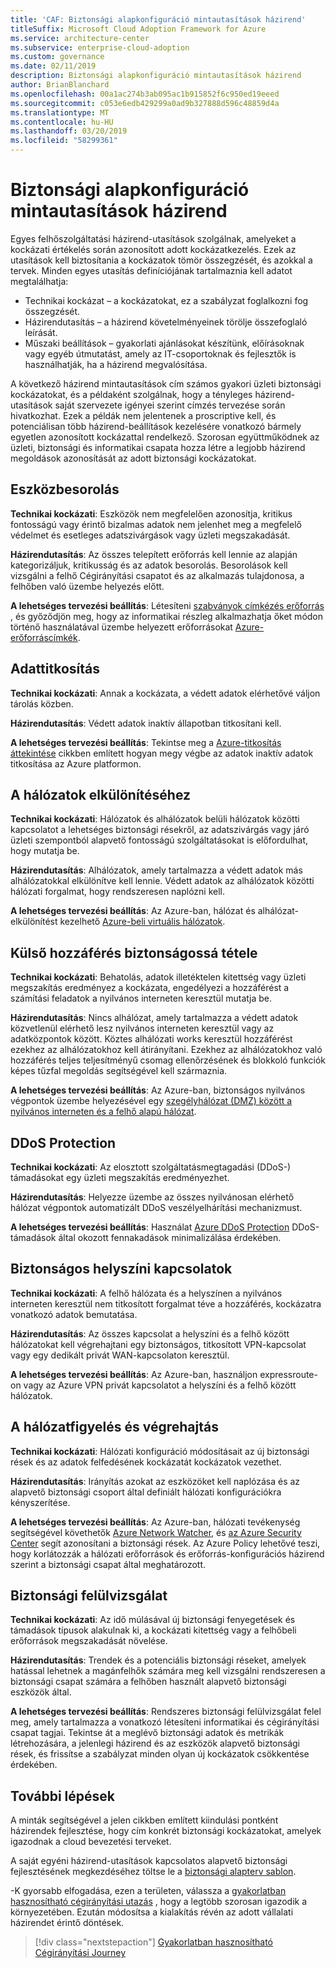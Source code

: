 ```yaml
---
title: 'CAF: Biztonsági alapkonfiguráció mintautasítások házirend'
titleSuffix: Microsoft Cloud Adoption Framework for Azure
ms.service: architecture-center
ms.subservice: enterprise-cloud-adoption
ms.custom: governance
ms.date: 02/11/2019
description: Biztonsági alapkonfiguráció mintautasítások házirend
author: BrianBlanchard
ms.openlocfilehash: 00a1ac274b3ab095ac1b915852f6c950ed19eeed
ms.sourcegitcommit: c053e6edb429299a0ad9b327888d596c48859d4a
ms.translationtype: MT
ms.contentlocale: hu-HU
ms.lasthandoff: 03/20/2019
ms.locfileid: "58299361"
---
```

# <a name="security-baseline-sample-policy-statements"></a>Biztonsági alapkonfiguráció mintautasítások házirend

Egyes felhőszolgáltatási házirend-utasítások szolgálnak, amelyeket a kockázati értékelés során azonosított adott kockázatkezelés. Ezek az utasítások kell biztosítania a kockázatok tömör összegzését, és azokkal a tervek. Minden egyes utasítás definíciójának tartalmaznia kell adatot megtalálhatja:

- Technikai kockázat – a kockázatokat, ez a szabályzat foglalkozni fog összegzését.
- Házirendutasítás – a házirend követelményeinek törölje összefoglaló leírását.
- Műszaki beállítások – gyakorlati ajánlásokat készítünk, előírásoknak vagy egyéb útmutatást, amely az IT-csoportoknak és fejlesztők is használhatják, ha a házirend megvalósítása.

A következő házirend mintautasítások cím számos gyakori üzleti biztonsági kockázatokat, és a példaként szolgálnak, hogy a tényleges házirend-utasítások saját szervezete igényei szerint címzés tervezése során hivatkozhat. Ezek a példák nem jelentenek a proscriptive kell, és potenciálisan több házirend-beállítások kezelésére vonatkozó bármely egyetlen azonosított kockázattal rendelkező. Szorosan együttműködnek az üzleti, biztonsági és informatikai csapata hozza létre a legjobb házirend megoldások azonosítását az adott biztonsági kockázatokat.  

## <a name="asset-classification"></a>Eszközbesorolás

**Technikai kockázati**: Eszközök nem megfelelően azonosítja, kritikus fontosságú vagy érintő bizalmas adatok nem jelenhet meg a megfelelő védelmet és esetleges adatszivárgások vagy üzleti megszakadását.

**Házirendutasítás**: Az összes telepített erőforrás kell lennie az alapján kategorizáljuk, kritikusság és az adatok besorolás. Besorolások kell vizsgálni a felhő Cégirányítási csapatot és az alkalmazás tulajdonosa, a felhőben való üzembe helyezés előtt.

**A lehetséges tervezési beállítás**: Létesíteni [szabványok címkézés erőforrás](../../decision-guides/resource-tagging/overview.md) , és győződjön meg, hogy az informatikai részleg alkalmazhatja őket módon történő használatával üzembe helyezett erőforrásokat [Azure-erőforráscímkék](/azure/azure-resource-manager/resource-group-using-tags).

## <a name="data-encryption"></a>Adattitkosítás

**Technikai kockázati**: Annak a kockázata, a védett adatok elérhetővé váljon tárolás közben.

**Házirendutasítás**: Védett adatok inaktív állapotban titkosítani kell.

**A lehetséges tervezési beállítás**: Tekintse meg a [Azure-titkosítás áttekintése](/azure/security/security-azure-encryption-overview) cikkben említett hogyan megy végbe az adatok inaktív adatok titkosítása az Azure platformon.  

## <a name="network-isolation"></a>A hálózatok elkülönítéséhez

**Technikai kockázati**: Hálózatok és alhálózatok belüli hálózatok közötti kapcsolatot a lehetséges biztonsági résekről, az adatszivárgás vagy járó üzleti szempontból alapvető fontosságú szolgáltatásokat is előfordulhat, hogy mutatja be.

**Házirendutasítás**: Alhálózatok, amely tartalmazza a védett adatok más alhálózatokkal elkülönítve kell lennie. Védett adatok az alhálózatok közötti hálózati forgalmat, hogy rendszeresen naplózni kell.

**A lehetséges tervezési beállítás**: Az Azure-ban, hálózat és alhálózat-elkülönítést kezelhető [Azure-beli virtuális hálózatok](/azure/virtual-network/virtual-networks-overview).

## <a name="secure-external-access"></a>Külső hozzáférés biztonságossá tétele

**Technikai kockázati**: Behatolás, adatok illetéktelen kitettség vagy üzleti megszakítás eredményez a kockázata, engedélyezi a hozzáférést a számítási feladatok a nyilvános interneten keresztül mutatja be.

**Házirendutasítás**: Nincs alhálózat, amely tartalmazza a védett adatok közvetlenül elérhető lesz nyilvános interneten keresztül vagy az adatközpontok között. Köztes alhálózati works keresztül hozzáférést ezekhez az alhálózatokhoz kell átirányítani. Ezekhez az alhálózatokhoz való hozzáférés teljes teljesítményű csomag ellenőrzésének és blokkoló funkciók képes tűzfal megoldás segítségével kell származnia.

**A lehetséges tervezési beállítás**: Az Azure-ban, biztonságos nyilvános végpontok üzembe helyezésével egy [szegélyhálózat (DMZ) között a nyilvános interneten és a felhő alapú hálózat](/azure/architecture/reference-architectures/dmz/secure-vnet-dmz).

## <a name="ddos-protection"></a>DDoS Protection

**Technikai kockázati**: Az elosztott szolgáltatásmegtagadási (DDoS-) támadásokat egy üzleti megszakítás eredményezhet.

**Házirendutasítás**: Helyezze üzembe az összes nyilvánosan elérhető hálózat végpontok automatizált DDoS veszélyelhárítási mechanizmust.

**A lehetséges tervezési beállítás**: Használat [Azure DDoS Protection](/azure/virtual-network/ddos-protection-overview) DDoS-támadások által okozott fennakadások minimalizálása érdekében.

## <a name="secure-on-premises-connectivity"></a>Biztonságos helyszíni kapcsolatok

**Technikai kockázati**: A felhő hálózata és a helyszínen a nyilvános interneten keresztül nem titkosított forgalmat téve a hozzáférés, kockázatra vonatkozó adatok bemutatása.

**Házirendutasítás**: Az összes kapcsolat a helyszíni és a felhő között hálózatokat kell végrehajtani egy biztonságos, titkosított VPN-kapcsolat vagy egy dedikált privát WAN-kapcsolaton keresztül.

**A lehetséges tervezési beállítás**: Az Azure-ban, használjon expressroute-on vagy az Azure VPN privát kapcsolatot a helyszíni és a felhő között hálózatok.

## <a name="network-monitoring-and-enforcement"></a>A hálózatfigyelés és végrehajtás

**Technikai kockázati**: Hálózati konfiguráció módosításait az új biztonsági rések és az adatok felfedésének kockázatát kockázatok vezethet.

**Házirendutasítás**: Irányítás azokat az eszközöket kell naplózása és az alapvető biztonsági csoport által definiált hálózati konfigurációkra kényszerítése.

**A lehetséges tervezési beállítás**: Az Azure-ban, hálózati tevékenység segítségével követhetők [Azure Network Watcher](/azure/network-watcher/network-watcher-monitoring-overview), és [az Azure Security Center](/azure/security-center/security-center-network-recommendations) segít azonosítani a biztonsági rések. Az Azure Policy lehetővé teszi, hogy korlátozzák a hálózati erőforrások és erőforrás-konfigurációs házirend szerint a biztonsági csapat által meghatározott.

## <a name="security-review"></a>Biztonsági felülvizsgálat

**Technikai kockázati**: Az idő múlásával új biztonsági fenyegetések és támadások típusok alakulnak ki, a kockázati kitettség vagy a felhőbeli erőforrások megszakadását növelése.

**Házirendutasítás**: Trendek és a potenciális biztonsági réseket, amelyek hatással lehetnek a magánfelhők számára meg kell vizsgálni rendszeresen a biztonsági csapat számára a felhőben használt alapvető biztonsági eszközök által.

**A lehetséges tervezési beállítás**: Rendszeres biztonsági felülvizsgálat felel meg, amely tartalmazza a vonatkozó létesíteni informatikai és cégirányítási csapat tagjai. Tekintse át a meglévő biztonsági adatok és metrikák létrehozására, a jelenlegi házirend és az eszközök alapvető biztonsági rések, és frissítse a szabályzat minden olyan új kockázatok csökkentése érdekében.

## <a name="next-steps"></a>További lépések

A minták segítségével a jelen cikkben említett kiindulási pontként házirendek fejlesztése, hogy cím konkrét biztonsági kockázatokat, amelyek igazodnak a cloud bevezetési terveket.

A saját egyéni házirend-utasítások kapcsolatos alapvető biztonsági fejlesztésének megkezdéséhez töltse le a [biztonsági alapterv sablon](template.md).

-K gyorsabb elfogadása, ezen a területen, válassza a [gyakorlatban hasznosítható cégirányítási utazás](../journeys/overview.md) , hogy a legtöbb szorosan igazodik a környezetében. Ezután módosítsa a kialakítás révén az adott vállalati házirendet érintő döntések.

> [!div class="nextstepaction"]
> [Gyakorlatban hasznosítható Cégirányítási Journey](../journeys/overview.md)
